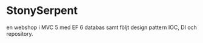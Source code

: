 # StonySerpent
en webshop i MVC 5 med EF 6 databas samt följt design pattern IOC, DI och repository.

